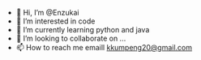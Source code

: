 - 👋 Hi, I’m @Enzukai
- 👀 I’m interested in code
- 🌱 I’m currently learning python and java
- 💞️ I’m looking to collaborate on ...
- 📫 How to reach me emaill kkumpeng20@gmail.com

<!---
Enzukai/Enzukai is a ✨ special ✨ repository because its `README.md` (this file) appears on your GitHub profile.
You can click the Preview link to take a look at your changes.
--->
